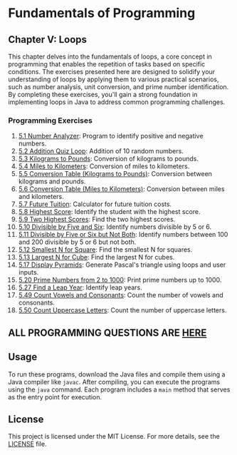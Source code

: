 # Fundamentals of Programming

## Chapter V: Loops

This chapter delves into the fundamentals of loops, a core concept in programming that enables the repetition of tasks based on specific conditions. The exercises presented here are designed to solidify your understanding of loops by applying them to various practical scenarios, such as number analysis, unit conversion, and prime number identification. By completing these exercises, you'll gain a strong foundation in implementing loops in Java to address common programming challenges.

### Programming Exercises

1. [5.1 Number Analyzer](NumberAnalyzer.java): Program to identify positive and negative numbers.
2. [5.2 Addition Quiz Loop](AdditionQuizLoop.java): Addition of 10 random numbers.
3. [5.3 Kilograms to Pounds](KilogramToPounds.java): Conversion of kilograms to pounds.
4. [5.4 Miles to Kilometers](MilesToKilometers.java): Conversion of miles to kilometers.
5. [5.5 Conversion Table (Kilograms to Pounds)](ConversionTablesKgPound.java): Conversion between kilograms and pounds.
6. [5.6 Conversion Table (Miles to Kilometers)](ConversionTablesMilesToKm.java): Conversion between miles and kilometers.
7. [5.7 Future Tuition](FutureTuition.java): Calculator for future tuition costs.
8. [5.8 Highest Score](HighestScore.java): Identify the student with the highest score.
9. [5.9 Two Highest Scores](TwoHighestScores.java): Find the two highest scores.
10. [5.10 Divisible by Five and Six](DivisibleByFiveAndSix.java): Identify numbers divisible by 5 or 6.
11. [5.11 Divisible by Five or Six but Not Both](DivisibleByFiveOrSixButNotBoth.java): Identify numbers between 100 and 200 divisible by 5 or 6 but not both.
12. [5.12 Smallest N for Square](SmallestNForSquare.java): Find the smallest N for squares.
13. [5.13 Largest N for Cube](LargestNForCube.java): Find the largest N for cubes.
17. [5.17 Display Pyramids](DisplayPyramids.java): Generate Pascal's triangle using loops and user inputs.
20. [5.20 Prime Numbers from 2 to 1000](PrimeNumberTo1000.java): Print prime numbers up to 1000.
27. [5.27 Find a Leap Year](LeapYears.java): Identify leap years.
49. [5.49 Count Vowels and Consonants](CountVowelsAndConsonants.java): Count the number of vowels and consonants.
50. [5.50 Count Uppercase Letters](CountUpperCaseLetter.java): Count the number of uppercase letters.

## ALL PROGRAMMING QUESTIONS ARE [HERE](Resources/README.md)

## Usage

To run these programs, download the Java files and compile them using a Java compiler like `javac`. After compiling, you can execute the programs using the `java` command. Each program includes a `main` method that serves as the entry point for execution.

## License

This project is licensed under the MIT License. For more details, see the [LICENSE](../../../LICENSE) file.